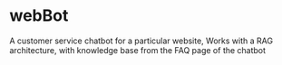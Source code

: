 # webBot
A customer service chatbot for a particular website, Works with a RAG architecture, with knowledge base from the FAQ page of the chatbot
